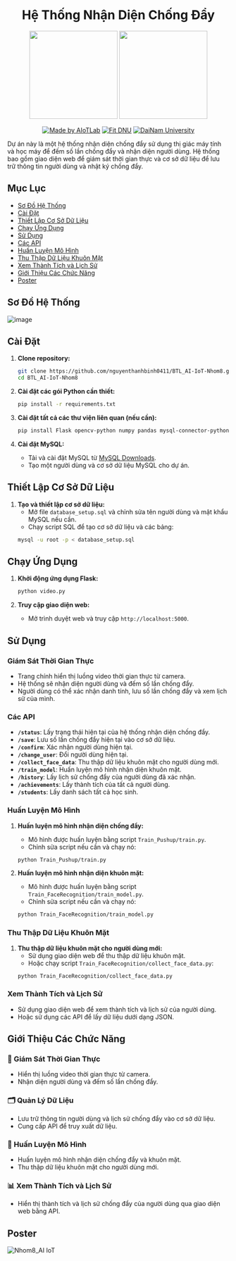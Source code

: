 
<h1 align="center">Hệ Thống Nhận Diện Chống Đẩy</h1>

<div align="center">

 <img src="https://github.com/user-attachments/assets/a7ad8c17-5216-4f9c-9bc5-715bfdc7283a"  width="200">
 <img src="https://github.com/user-attachments/assets/d057713b-9362-4a1e-9423-89691f3ab44d" width="200">


[![Made by AIoTLab](https://img.shields.io/badge/Made%20by%20AIoTLab-blue?style=for-the-badge)](https://www.facebook.com/DNUAIoTLab)
[![Fit DNU](https://img.shields.io/badge/Fit%20DNU-green?style=for-the-badge)](https://fitdnu.net/)
[![DaiNam University](https://img.shields.io/badge/DaiNam%20University-red?style=for-the-badge)](https://dainam.edu.vn)

</div>


Dự án này là một hệ thống nhận diện chống đẩy sử dụng thị giác máy tính và học máy để đếm số lần chống đẩy và nhận diện người dùng. Hệ thống bao gồm giao diện web để giám sát thời gian thực và cơ sở dữ liệu để lưu trữ thông tin người dùng và nhật ký chống đẩy.

## Mục Lục

- [Sơ Đồ Hệ Thống](#sơ-đồ-hệ-thống)
- [Cài Đặt](#cài-đặt)
- [Thiết Lập Cơ Sở Dữ Liệu](#thiết-lập-cơ-sở-dữ-liệu)
- [Chạy Ứng Dụng](#chạy-ứng-dụng)
- [Sử Dụng](#sử-dụng)
- [Các API](#các-api)
- [Huấn Luyện Mô Hình](#huấn-luyện-mô-hình)
- [Thu Thập Dữ Liệu Khuôn Mặt](#thu-thập-dữ-liệu-khuôn-mặt)
- [Xem Thành Tích và Lịch Sử](#xem-thành-tích-và-lịch-sử)
- [Giới Thiệu Các Chức Năng](#giới-thiệu-các-chức-năng)
- [Poster](#poster)

## Sơ Đồ Hệ Thống

![image](https://github.com/user-attachments/assets/bef6feb0-ed91-4cfc-8ddd-57ea1e9e8614)

## Cài Đặt

1. **Clone repository:**

   ```sh
   git clone https://github.com/nguyenthanhbinh0411/BTL_AI-IoT-Nhom8.git
   cd BTL_AI-IoT-Nhom8
   ```

2. **Cài đặt các gói Python cần thiết:**

   ```sh
   pip install -r requirements.txt
   ```

3. **Cài đặt tất cả các thư viện liên quan (nếu cần):**

   ```sh
   pip install Flask opencv-python numpy pandas mysql-connector-python scikit-learn matplotlib dlib
   ```

4. **Cài đặt MySQL:**
   - Tải và cài đặt MySQL từ [MySQL Downloads](https://dev.mysql.com/downloads/installer/).
   - Tạo một người dùng và cơ sở dữ liệu MySQL cho dự án.

## Thiết Lập Cơ Sở Dữ Liệu

1. **Tạo và thiết lập cơ sở dữ liệu:**
   - Mở file `database_setup.sql` và chỉnh sửa tên người dùng và mật khẩu MySQL nếu cần.
   - Chạy script SQL để tạo cơ sở dữ liệu và các bảng:
   ```sh
   mysql -u root -p < database_setup.sql
   ```

## Chạy Ứng Dụng

1. **Khởi động ứng dụng Flask:**

   ```sh
   python video.py
   ```

2. **Truy cập giao diện web:**
   - Mở trình duyệt web và truy cập `http://localhost:5000`.

## Sử Dụng

### Giám Sát Thời Gian Thực

- Trang chính hiển thị luồng video thời gian thực từ camera.
- Hệ thống sẽ nhận diện người dùng và đếm số lần chống đẩy.
- Người dùng có thể xác nhận danh tính, lưu số lần chống đẩy và xem lịch sử của mình.

### Các API

- **`/status`**: Lấy trạng thái hiện tại của hệ thống nhận diện chống đẩy.
- **`/save`**: Lưu số lần chống đẩy hiện tại vào cơ sở dữ liệu.
- **`/confirm`**: Xác nhận người dùng hiện tại.
- **`/change_user`**: Đổi người dùng hiện tại.
- **`/collect_face_data`**: Thu thập dữ liệu khuôn mặt cho người dùng mới.
- **`/train_model`**: Huấn luyện mô hình nhận diện khuôn mặt.
- **`/history`**: Lấy lịch sử chống đẩy của người dùng đã xác nhận.
- **`/achievements`**: Lấy thành tích của tất cả người dùng.
- **`/students`**: Lấy danh sách tất cả học sinh.

### Huấn Luyện Mô Hình

1. **Huấn luyện mô hình nhận diện chống đẩy:**

   - Mô hình được huấn luyện bằng script `Train_Pushup/train.py`.
   - Chỉnh sửa script nếu cần và chạy nó:

   ```sh
   python Train_Pushup/train.py
   ```

2. **Huấn luyện mô hình nhận diện khuôn mặt:**
   - Mô hình được huấn luyện bằng script `Train_FaceRecognition/train_model.py`.
   - Chỉnh sửa script nếu cần và chạy nó:
   ```sh
   python Train_FaceRecognition/train_model.py
   ```

### Thu Thập Dữ Liệu Khuôn Mặt

1. **Thu thập dữ liệu khuôn mặt cho người dùng mới:**
   - Sử dụng giao diện web để thu thập dữ liệu khuôn mặt.
   - Hoặc chạy script `Train_FaceRecognition/collect_face_data.py`:
   ```sh
   python Train_FaceRecognition/collect_face_data.py
   ```

### Xem Thành Tích và Lịch Sử

- Sử dụng giao diện web để xem thành tích và lịch sử của người dùng.
- Hoặc sử dụng các API để lấy dữ liệu dưới dạng JSON.

## Giới Thiệu Các Chức Năng

### 🎥 Giám Sát Thời Gian Thực

- Hiển thị luồng video thời gian thực từ camera.
- Nhận diện người dùng và đếm số lần chống đẩy.

### 🗂️ Quản Lý Dữ Liệu

- Lưu trữ thông tin người dùng và lịch sử chống đẩy vào cơ sở dữ liệu.
- Cung cấp API để truy xuất dữ liệu.

### 🤖 Huấn Luyện Mô Hình

- Huấn luyện mô hình nhận diện chống đẩy và khuôn mặt.
- Thu thập dữ liệu khuôn mặt cho người dùng mới.

### 📊 Xem Thành Tích và Lịch Sử

- Hiển thị thành tích và lịch sử chống đẩy của người dùng qua giao diện web bằng API.

## Poster

![Nhom8_AI IoT](https://github.com/user-attachments/assets/1795a590-381a-48f6-83eb-4aef2516d5c1)
